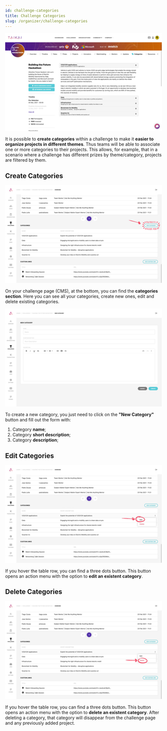 ```yaml
---
id: challenge-categories
title: Challenge Categories
slug: /organizer/challenge-categories
---
```


![img](../../static/img/organizer/challenge-categories-01.jpg)

It is possible to **create categories** within a challenge to make it **easier to organize projects in different themes**. Thus teams will be able to associate one or more categories to their projects. This allows, for example, that in a scenario where a challenge has different prizes by theme/category, projects are filtered by them.

## Create Categories

![img](../../static/img/organizer/challenge-categories-04.jpg)

On your challenge page (CMS), at the bottom, you can find the **categories section**. Here you can see all your categories, create new ones, edit and delete existing categories.

![img](../../static/img/organizer/challenge-categories-03.jpg)

To create a new category, you just need to click on the **"New Category"** button and fill out the form with:
1. Category **name**;
2. Category **short description**;
2. Category **description**;

## Edit Categories

![img](../../static/img/organizer/challenge-categories-05.jpg)

If you hover the table row, you can find a three dots button. This button opens an action menu with the option to **edit an existent category**.

## Delete Categories

![img](../../static/img/organizer/challenge-categories-06.jpg)

If you hover the table row, you can find a three dots button. This button opens an action menu with the option to **delete an existent category**. After deleting a category, that category will disappear from the challenge page and any previously added project.